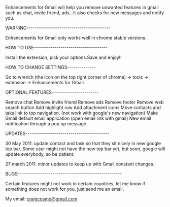Enhancements for Gmail will help you remove unwanted features in gmail such as chat, invite friend, ads...It also checks for new messages and notify you.

WARNING-----------------------------------------

Enhancements for Gmail only works well in chrome stable versions.

HOW TO USE------------------------------------

Install the extension, pick your options.Save and enjoy!!

HOW TO CHANGE SETTINGS--------------

Go to wrench (the icon on the top right corner of chrome) -> tools -> extension -> Enhancements for Gmail.

OPTIONAL FEATURES-----------------------

Remove chat
Remove invite friend
Remove ads 
Remove footer
Remove web search button
Add highlight row
Add attachment icons
Move contacts and taks link to top navigation. (not work with google's new navigation)
Make Gmail default email application (open email link with gmail)
New email notification through a pop up message

UPDATES-----------------------------------------

30 May 2011: update contact and task so that they sit nicely in new google top bar. Some user might not have the new top bar yet, but soon, google will update everybody, so be patient.

27 march 2011: minor updates to keep up with Gmail constant changes.


BUGS---------------------------------------------------

Certain features might not work in certain countries, let me know if something does not work for you, just send me an email.

My email: craigcosmo@gmail.com 
